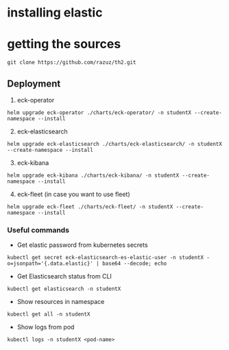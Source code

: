 # installing elastic

# getting the sources

```shell
git clone https://github.com/razuz/th2.git
```

## Deployment

1. eck-operator

```shell
helm upgrade eck-operator ./charts/eck-operator/ -n studentX --create-namespace --install
```

2. eck-elasticsearch

```shell
helm upgrade eck-elasticsearch ./charts/eck-elasticsearch/ -n studentX --create-namespace --install
```

3. eck-kibana

```shell
helm upgrade eck-kibana ./charts/eck-kibana/ -n studentX --create-namespace --install
```

4. eck-fleet (in case you want to use fleet)

```shell
helm upgrade eck-fleet ./charts/eck-fleet/ -n studentX --create-namespace --install
```

### Useful commands

* Get elastic password from kubernetes secrets
```
kubectl get secret eck-elasticsearch-es-elastic-user -n studentX -o=jsonpath='{.data.elastic}' | base64 --decode; echo
```
* Get Elasticsearch status from CLI
```shell
kubectl get elasticsearch -n studentX
```
* Show resources in namespace
```shell
kubectl get all -n studentX
```
* Show logs from pod
```shell
kubectl logs -n studentX <pod-name>
```
